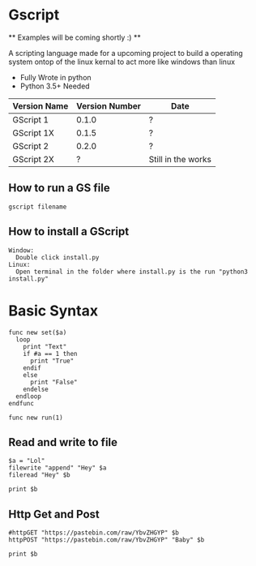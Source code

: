 # Gscript

** Examples will be coming shortly :) **

A scripting language made for a upcoming project to build a operating system ontop of the linux kernal to act more like windows than linux

* Fully Wrote in python
* Python 3.5+ Needed

| Version Name | Version Number | Date |
|----|-----|-------| 
| GScript 1 | 0.1.0 | ? |
| GScript 1X | 0.1.5 | ? |
| GScript 2 | 0.2.0 | ? |
| GScript 2X | ? | Still in the works |

## How to run a GS file
```
gscript filename
```

## How to install a GScript
```
Window:
  Double click install.py
Linux:
  Open terminal in the folder where install.py is the run "python3 install.py"
```

# Basic Syntax

```
func new set($a)
  loop
    print "Text"
    if #a == 1 then
      print "True"
    endif
    else
      print "False"
    endelse
  endloop
endfunc

func new run(1)
```

## Read and write to file

```
$a = "Lol"
filewrite "append" "Hey" $a
fileread "Hey" $b

print $b
```

## Http Get and Post

```
#httpGET "https://pastebin.com/raw/YbvZHGYP" $b
httpPOST "https://pastebin.com/raw/YbvZHGYP" "Baby" $b

print $b
```
